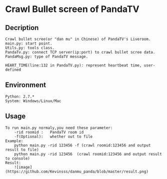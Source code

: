 # Crawl Bullet screen of PandaTV

## Decription
	Crawl bullet scree(or "dan mu" in Chinese) of PandaTV's Liveroom.
	main.py: start point.
	Utils.py: tools class.
	PandaTv.py: connect TCP server(ip:port) to crawl bullet scree data.
	PandaMsg.py: type of PandaTV message.

	HEART_TIME(line:132 in PandaTV.py): represent heartbeat time, user-defined


## Environment
	Python: 2.7.*
	System: Windows/Linux/Mac

## Usage
	To run main.py normaly,you need these parameter:
		-rid roomid : 	PandaTV room id
		-f(Optional): 	whether out to file
	Example:
		python main.py -rid 123456 -f (crawl roomid:123456 and output result to file) 
		python main.py -rid 123456	(crawl roomid:123456 and output result to console)
	Result:
		![image](https://github.com/Kevinsss/danmu_panda/blob/master/result.png)




